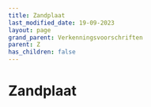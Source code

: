 ```yaml
---
title: Zandplaat
last_modified_date: 19-09-2023
layout: page
grand_parent: Verkenningsvoorschriften
parent: Z
has_children: false
---
```


Zandplaat
=========

